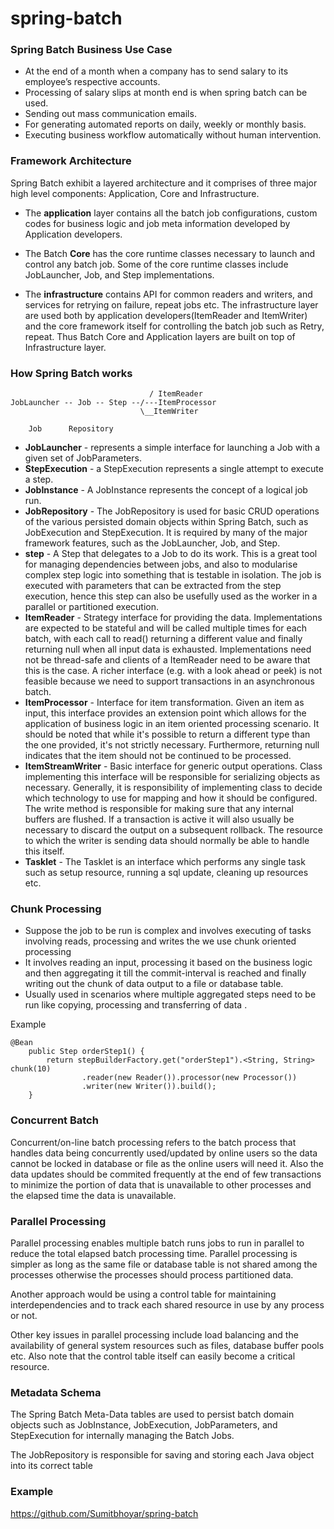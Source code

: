 # spring-batch

### Spring Batch Business Use Case
- At the end of a month when a company has to send salary to its employee’s respective accounts.
- Processing of salary slips at month end is when spring batch can be used.
- Sending out mass communication emails.
- For generating automated reports on daily, weekly or monthly basis.
- Executing business workflow automatically without human intervention.

### Framework Architecture

Spring Batch exhibit a layered architecture and it comprises of three major high level components: 
Application, Core and Infrastructure.

- The **application** layer contains all the batch job configurations, custom codes for business logic and job meta information developed by Application developers.

- The Batch **Core** has the core runtime classes necessary to launch and control any batch job. Some of the core runtime classes include JobLauncher, Job, and Step implementations.

- The **infrastructure** contains API for common readers and writers, and services for retrying on failure, repeat jobs etc. The infrastructure layer are used both by application developers(ItemReader and ItemWriter) and the core framework itself for controlling the batch job such as Retry, repeat. Thus Batch Core and Application layers are built on top of Infrastructure layer.

### How Spring Batch works
```
                               / ItemReader
JobLauncher -- Job -- Step --/---ItemProcessor
                             \__ItemWriter
                            
    Job      Repository
```
- **JobLauncher** - represents a simple interface for launching a Job with a given set of JobParameters.
- **StepExecution** - a StepExecution represents a single attempt to execute a step.
- **JobInstance** - A JobInstance represents the concept of a logical job run.
- **JobRepository** - The JobRepository is used for basic CRUD operations of the various persisted domain objects within Spring Batch, such as JobExecution and StepExecution. It is required by many of the major framework features, such as the JobLauncher, Job, and Step.
- **step** - A Step that delegates to a Job to do its work. This is a great tool for managing dependencies between jobs, and also to modularise complex step logic into something that is testable in isolation. The job is executed with parameters that can be extracted from the step execution, hence this step can also be usefully used as the worker in a parallel or partitioned execution.
- **ItemReader** - Strategy interface for providing the data. Implementations are expected to be stateful and will be called multiple times for each batch, with each call to read() returning a different value and finally returning null when all input data is exhausted. Implementations need not be thread-safe and clients of a ItemReader need to be aware that this is the case. A richer interface (e.g. with a look ahead or peek) is not feasible because we need to support transactions in an asynchronous batch.
- **ItemProcessor** - Interface for item transformation. Given an item as input, this interface provides an extension point which allows for the application of business logic in an item oriented processing scenario. It should be noted that while it's possible to return a different type than the one provided, it's not strictly necessary. Furthermore, returning null indicates that the item should not be continued to be processed.
- **ItemStreamWriter** - Basic interface for generic output operations. Class implementing this interface will be responsible for serializing objects as necessary. Generally, it is responsibility of implementing class to decide which technology to use for mapping and how it should be configured. The write method is responsible for making sure that any internal buffers are flushed. If a transaction is active it will also usually be necessary to discard the output on a subsequent rollback. The resource to which the writer is sending data should normally be able to handle this itself.
- **Tasklet** - The Tasklet is an interface which performs any single task such as setup resource, running a sql update, cleaning up resources etc.

### Chunk Processing
- Suppose the job to be run is complex and involves executing of tasks involving reads, processing and writes the we use chunk oriented processing
- It involves reading an input, processing it based on the business logic and then aggregating it till the commit-interval is reached and finally writing out the chunk of data output to a file or database table.
- Usually used in scenarios where multiple aggregated steps need to be run like copying, processing and transferring of data .

Example
```
@Bean
	public Step orderStep1() {
		return stepBuilderFactory.get("orderStep1").<String, String> chunk(10)
				.reader(new Reader()).processor(new Processor())
				.writer(new Writer()).build();
	}
```

### Concurrent Batch
Concurrent/on-line batch processing refers to the batch process that handles data being concurrently used/updated by online users so the data cannot be locked in database or file as the online users will need it. Also the data updates should be commited frequently at the end of few transactions to minimize the portion of data that is unavailable to other processes and the elapsed time the data is unavailable.

### Parallel Processing
Parallel processing enables multiple batch runs jobs to run in parallel to reduce the total elapsed batch processing time. Parallel processing is simpler as long as the same file or database table is not shared among the processes otherwise the processes should process partitioned data.

Another approach would be using a control table for maintaining interdependencies and to track each shared resource in use by any process or not.

Other key issues in parallel processing include load balancing and the availability of general system resources such as files, database buffer pools etc. Also note that the control table itself can easily become a critical resource.

### Metadata Schema
The Spring Batch Meta-Data tables are used to persist batch domain objects such as JobInstance, JobExecution, JobParameters, and StepExecution for internally managing the Batch Jobs.

The JobRepository is responsible for saving and storing each Java object into its correct table


### Example

https://github.com/Sumitbhoyar/spring-batch